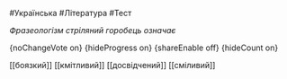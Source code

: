 #Українська #Література #Тест

*Фразеологізм стріляний горобець означає*

{noChangeVote on}
{hideProgress on}
{shareEnable off}
{hideCount on}

[[боязкий]]
[[кмітливий]]
[[досвідчений]]
[[сміливий]]
